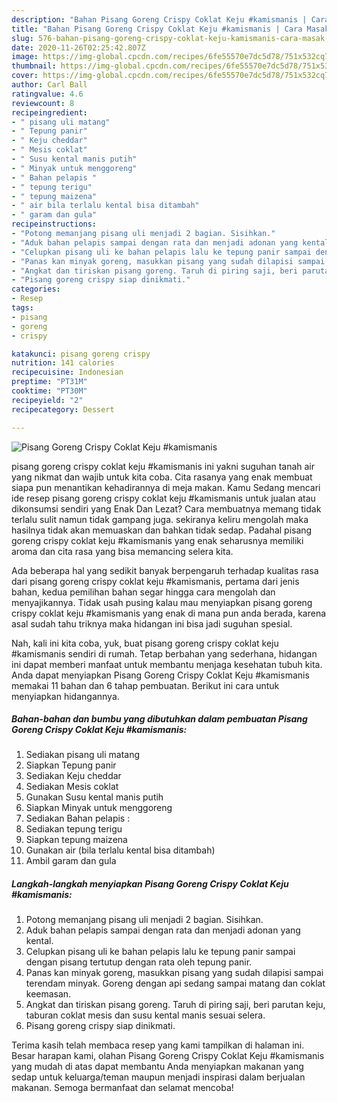 ```yaml
---
description: "Bahan Pisang Goreng Crispy Coklat Keju #kamismanis | Cara Masak Pisang Goreng Crispy Coklat Keju #kamismanis Yang Lezat Sekali"
title: "Bahan Pisang Goreng Crispy Coklat Keju #kamismanis | Cara Masak Pisang Goreng Crispy Coklat Keju #kamismanis Yang Lezat Sekali"
slug: 576-bahan-pisang-goreng-crispy-coklat-keju-kamismanis-cara-masak-pisang-goreng-crispy-coklat-keju-kamismanis-yang-lezat-sekali
date: 2020-11-26T02:25:42.807Z
image: https://img-global.cpcdn.com/recipes/6fe55570e7dc5d78/751x532cq70/pisang-goreng-crispy-coklat-keju-kamismanis-foto-resep-utama.jpg
thumbnail: https://img-global.cpcdn.com/recipes/6fe55570e7dc5d78/751x532cq70/pisang-goreng-crispy-coklat-keju-kamismanis-foto-resep-utama.jpg
cover: https://img-global.cpcdn.com/recipes/6fe55570e7dc5d78/751x532cq70/pisang-goreng-crispy-coklat-keju-kamismanis-foto-resep-utama.jpg
author: Carl Ball
ratingvalue: 4.6
reviewcount: 8
recipeingredient:
- " pisang uli matang"
- " Tepung panir"
- " Keju cheddar"
- " Mesis coklat"
- " Susu kental manis putih"
- " Minyak untuk menggoreng"
- " Bahan pelapis "
- " tepung terigu"
- " tepung maizena"
- " air bila terlalu kental bisa ditambah"
- " garam dan gula"
recipeinstructions:
- "Potong memanjang pisang uli menjadi 2 bagian. Sisihkan."
- "Aduk bahan pelapis sampai dengan rata dan menjadi adonan yang kental."
- "Celupkan pisang uli ke bahan pelapis lalu ke tepung panir sampai dengan pisang tertutup dengan rata oleh tepung panir."
- "Panas kan minyak goreng, masukkan pisang yang sudah dilapisi sampai terendam minyak. Goreng dengan api sedang sampai matang dan coklat keemasan."
- "Angkat dan tiriskan pisang goreng. Taruh di piring saji, beri parutan keju, taburan coklat mesis dan susu kental manis sesuai selera."
- "Pisang goreng crispy siap dinikmati."
categories:
- Resep
tags:
- pisang
- goreng
- crispy

katakunci: pisang goreng crispy 
nutrition: 141 calories
recipecuisine: Indonesian
preptime: "PT31M"
cooktime: "PT30M"
recipeyield: "2"
recipecategory: Dessert

---
```



![Pisang Goreng Crispy Coklat Keju #kamismanis](https://img-global.cpcdn.com/recipes/6fe55570e7dc5d78/751x532cq70/pisang-goreng-crispy-coklat-keju-kamismanis-foto-resep-utama.jpg)


pisang goreng crispy coklat keju #kamismanis ini yakni suguhan tanah air yang nikmat dan wajib untuk kita coba. Cita rasanya yang enak membuat siapa pun menantikan kehadirannya di meja makan.
Kamu Sedang mencari ide resep pisang goreng crispy coklat keju #kamismanis untuk jualan atau dikonsumsi sendiri yang Enak Dan Lezat? Cara membuatnya memang tidak terlalu sulit namun tidak gampang juga. sekiranya keliru mengolah maka hasilnya tidak akan memuaskan dan bahkan tidak sedap. Padahal pisang goreng crispy coklat keju #kamismanis yang enak seharusnya memiliki aroma dan cita rasa yang bisa memancing selera kita.



Ada beberapa hal yang sedikit banyak berpengaruh terhadap kualitas rasa dari pisang goreng crispy coklat keju #kamismanis, pertama dari jenis bahan, kedua pemilihan bahan segar hingga cara mengolah dan menyajikannya. Tidak usah pusing kalau mau menyiapkan pisang goreng crispy coklat keju #kamismanis yang enak di mana pun anda berada, karena asal sudah tahu triknya maka hidangan ini bisa jadi suguhan spesial.


Nah, kali ini kita coba, yuk, buat pisang goreng crispy coklat keju #kamismanis sendiri di rumah. Tetap berbahan yang sederhana, hidangan ini dapat memberi manfaat untuk membantu menjaga kesehatan tubuh kita. Anda dapat menyiapkan Pisang Goreng Crispy Coklat Keju #kamismanis memakai 11 bahan dan 6 tahap pembuatan. Berikut ini cara untuk menyiapkan hidangannya.

<!--inarticleads1-->

##### Bahan-bahan dan bumbu yang dibutuhkan dalam pembuatan Pisang Goreng Crispy Coklat Keju #kamismanis:

1. Sediakan  pisang uli matang
1. Siapkan  Tepung panir
1. Sediakan  Keju cheddar
1. Sediakan  Mesis coklat
1. Gunakan  Susu kental manis putih
1. Siapkan  Minyak untuk menggoreng
1. Sediakan  Bahan pelapis :
1. Sediakan  tepung terigu
1. Siapkan  tepung maizena
1. Gunakan  air (bila terlalu kental bisa ditambah)
1. Ambil  garam dan gula




<!--inarticleads2-->

##### Langkah-langkah menyiapkan Pisang Goreng Crispy Coklat Keju #kamismanis:

1. Potong memanjang pisang uli menjadi 2 bagian. Sisihkan.
1. Aduk bahan pelapis sampai dengan rata dan menjadi adonan yang kental.
1. Celupkan pisang uli ke bahan pelapis lalu ke tepung panir sampai dengan pisang tertutup dengan rata oleh tepung panir.
1. Panas kan minyak goreng, masukkan pisang yang sudah dilapisi sampai terendam minyak. Goreng dengan api sedang sampai matang dan coklat keemasan.
1. Angkat dan tiriskan pisang goreng. Taruh di piring saji, beri parutan keju, taburan coklat mesis dan susu kental manis sesuai selera.
1. Pisang goreng crispy siap dinikmati.




Terima kasih telah membaca resep yang kami tampilkan di halaman ini. Besar harapan kami, olahan Pisang Goreng Crispy Coklat Keju #kamismanis yang mudah di atas dapat membantu Anda menyiapkan makanan yang sedap untuk keluarga/teman maupun menjadi inspirasi dalam berjualan makanan. Semoga bermanfaat dan selamat mencoba!
